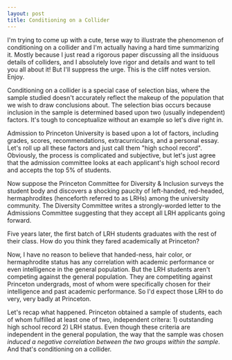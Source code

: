 ```yaml
---
layout: post
title: Conditioning on a Collider
---
```


I'm trying to come up with a cute, terse way to illustrate the phenomenon of conditioning on a collider and I'm actually having a hard time summarizing it.  Mostly because I just read a rigorous paper discussing all the insiduous details of colliders, and I absolutely love rigor and details and want to tell you all about it!  But I'll suppress the urge.  This is the cliff notes version.  Enjoy.

Conditioning on a collider is a special case of selection bias, where the sample studied doesn't accurately reflect the makeup of the population that we wish to draw conclusions about.  The selection bias occurs because inclusion in the sample is determined based upon two (usually independent) factors. It's tough to conceptualize without an example so let's dive right in.

Admission to Princeton University is based upon a lot of factors, including grades, scores, recommendations, extracurriculars, and a  personal essay.  Let's roll up all these factors and just call them "high school record".  Obviously, the process is complicated and subjective, but let's just agree that the admission committee looks at each applicant's high school record and accepts the top 5% of students.  

Now suppose the Princeton Committee for Diversity & Inclusion surveys the student body and discovers a shocking paucity of left-handed, red-headed, hermaphrodites (henceforth referred to as LRHs) among the university community.  The Diversity Committee writes a strongly-worded letter to the Admissions Committee suggesting that they accept all LRH applicants going forward.  

Five years later, the first batch of LRH students graduates with the rest of their class. How do you think they fared academically at Princeton?

Now, I have no reason to believe that handed-ness, hair color, or hermaphrodite status has any correlation with academic performance or even intelligence in the general population.  But the LRH students aren't competing against the general population.  They are competiting against Princeton undergrads, most of whom were specifically chosen for their intelligence and past academic performance.  So I'd expect those LRH to do very, very badly at Princeton.

Let's recap what happened. Princeton obtained a sample of students, each of whom fulfilled at least one of two, independent critera: 1) outstanding high school record 2) LRH status.  Even though these criteria are independent in the general population, the way that the sample was chosen *induced a negative correlation between the two groups within the sample*.  And that's conditioning on a collider.
